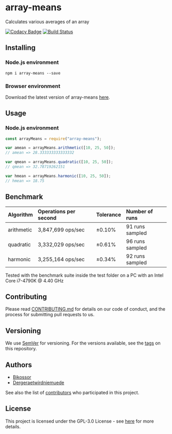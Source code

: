 # array-means
Calculates various averages of an array

[![Codacy Badge](https://api.codacy.com/project/badge/Grade/57813ca8a5d943ecabbe8decc36d04da)](https://www.codacy.com/app/Bikossor/array-means?utm_source=github.com&amp;utm_medium=referral&amp;utm_content=Bikossor/array-means&amp;utm_campaign=Badge_Grade)
[![Build Status](https://travis-ci.org/Bikossor/array-means.svg?branch=develop)](https://travis-ci.org/Bikossor/array-means)

## Installing
### Node.js environment
```
npm i array-means --save
```

### Browser environment
Download the latest version of array-means [here](https://github.com/Bikossor/array-means/releases/latest).

## Usage
### Node.js environment

```javascript
const arrayMeans = require("array-means");

var amean = arrayMeans.arithmetic([10, 25, 50]);
// amean => 28.333333333333332

var qmean = arrayMeans.quadratic([10, 25, 50]);
// qmean => 32.78719262151

var hmean = arrayMeans.harmonic([10, 25, 50]);
// hmean => 18.75
```

## Benchmark
| Algorithm | Operations per second | Tolerance | Number of runs |
| :-- | :-- | :-- | :-- |
| arithmetic | 3,847,699 ops/sec | ±0.10% | 91 runs sampled |
| quadratic | 3,332,029 ops/sec | ±0.61% | 96 runs sampled |
| harmonic | 3,255,164 ops/sec | ±0.34% | 92 runs sampled |

Tested with the benchmark suite inside the test folder on a PC with an Intel Core i7-4790K @ 4.40 GHz

## Contributing
Please read [CONTRIBUTING.md](https://gist.github.com/PurpleBooth/b24679402957c63ec426) for details on our code of conduct, and the process for submitting pull requests to us.

## Versioning
We use [SemVer](http://semver.org/) for versioning. For the versions available, see the [tags](https://github.com/bikossor/array-means/tags) on this repository. 

## Authors
- [Bikossor](https://github.com/Bikossor)
- [Dergeraetwirdniemuede](https://github.com/Dergeraetwirdniemuede)

See also the list of [contributors](https://github.com/bikossor/array-means/contributors) who participated in this project.

## License
This project is licensed under the GPL-3.0 License - see [here](LICENSE) for more details.